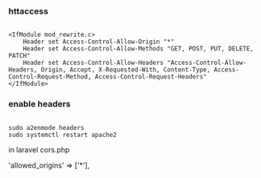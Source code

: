 ### httaccess

```

<IfModule mod_rewrite.c>
	Header set Access-Control-Allow-Origin "*"
	Header set Access-Control-Allow-Methods "GET, POST, PUT, DELETE, PATCH"
	Header set Access-Control-Allow-Headers "Access-Control-Allow-Headers, Origin, Accept, X-Requested-With, Content-Type, Access-Control-Request-Method, Access-Control-Request-Headers"
</IfModule>
```

### enable headers

```

sudo a2enmode headers
sudo systemctl restart apache2
```

in laravel cors.php

'allowed_origins' => ['*'],
